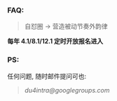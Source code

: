 <br/>

<h3>FAQ:</h3>
<blockquote>
<p>
    自怼圈 -> 营造被动节奏外韵律
</p>
</blockquote>
<p>
<b>每年 4.1/8.1/12.1 定时开放报名进入
</b>

</p>

<h3>PS:</h3>
<p>
    任何问题, 随时邮件提问可也:
</p>
<blockquote>
<p>
    <i>
    du4intra@googlegroups.com
    </i>
</p>
</blockquote>



